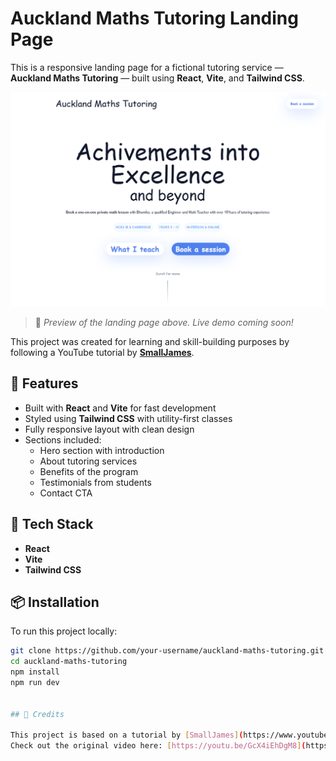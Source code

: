 # Auckland Maths Tutoring Landing Page

This is a responsive landing page for a fictional tutoring service — **Auckland Maths Tutoring** — built using **React**, **Vite**, and **Tailwind CSS**.

![Landing Page Preview](./src/assets/Screenshot.png)

> 🧠 _Preview of the landing page above. Live demo coming soon!_

This project was created for learning and skill-building purposes by following a YouTube tutorial by [**SmallJames**](https://youtu.be/GcX4iEhDgM8?si=5JFeXo6TSARQmTXZ).

## 🚀 Features

- Built with **React** and **Vite** for fast development
- Styled using **Tailwind CSS** with utility-first classes
- Fully responsive layout with clean design
- Sections included:
  - Hero section with introduction
  - About tutoring services
  - Benefits of the program
  - Testimonials from students
  - Contact CTA

## 🧰 Tech Stack

- **React**
- **Vite**
- **Tailwind CSS**

## 📦 Installation

To run this project locally:

```bash
git clone https://github.com/your-username/auckland-maths-tutoring.git
cd auckland-maths-tutoring
npm install
npm run dev


## 📌 Credits

This project is based on a tutorial by [SmallJames](https://www.youtube.com/@SmallJames), and was built for educational purposes only.
Check out the original video here: [https://youtu.be/GcX4iEhDgM8](https://youtu.be/GcX4iEhDgM8)
```
